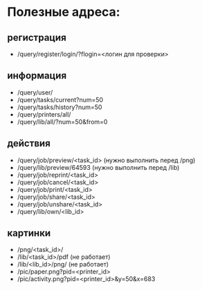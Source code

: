 # Полезные адреса:

## регистрация
* /query/register/login/?flogin=<логин для проверки>

## информация
* /query/user/
* /query/tasks/current?num=50
* /query/tasks/history?num=50
* /query/printers/all/
* /query/lib/all/?num=50&from=0

## действия
* /query/job/preview/<task_id> (нужно выполнить перед /png)
* /query/lib/preview/64593 (нужно выполнить перед /lib)
* /query/job/reprint/<task_id>
* /query/job/cancel/<task_id>
* /query/job/print/<task_id>
* /query/job/share/<task_id>
* /query/job/unshare/<task_id>
* /query/lib/own/<lib_id>

## картинки 
* /png/<task_id>/<page>
* /lib/<task_id>/pdf (не работает)
* /lib/<lib_id>/png/<page> (не работает)
* /pic/paper.png?pid=<printer_id>
* /pic/activity.png?pid=<printer_id>&y=50&x=683